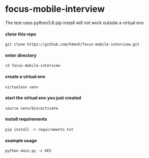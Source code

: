 # focus-mobile-interview

The test uses python3.8
pip install will not work outside a virtual env 

#### clone this repo
`git clone https://github.com/FAenX/focus-mobile-interview.git`

#### enter directory
`cd focus-mobile-interview`

#### create a virtual env
`virtualenv venv`

#### start the virtual env you just created
`source venv/bin/activate`

#### install requirements
`pip install -r requirements.txt`

#### example usage
`python main.py -c KES`